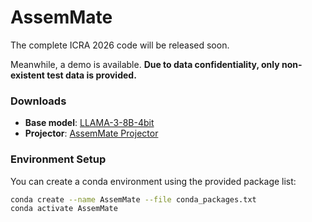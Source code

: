 # AssemMate

The complete ICRA 2026 code will be released soon.  

Meanwhile, a demo is available. **Due to data confidentiality, only non-existent test data is provided.**  

### Downloads

- **Base model**: [LLAMA-3-8B-4bit](https://huggingface.co/unsloth/llama-3-8b-bnb-4bit)  
- **Projector**: [AssemMate Projector](https://huggingface.co/susu0521/AssemMate_projector/tree/main)

### Environment Setup

You can create a conda environment using the provided package list:

```bash
conda create --name AssemMate --file conda_packages.txt
conda activate AssemMate
